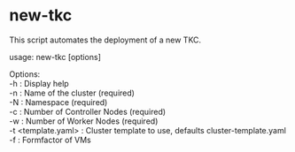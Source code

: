 # new-tkc
This script automates the deployment of a new TKC.

usage: new-tkc [options]

Options:<br />
  -h                  : Display help<br />
  -n <ClusterName>    : Name of the cluster (required)<br />
  -N <namespace>      : Namespace (required)<br />
  -c <CPNodes>        : Number of Controller Nodes (required)<br />
  -w <WNodes>         : Number of Worker Nodes (required)<br />
  -t <template.yaml>  : Cluster template to use, defaults cluster-template.yaml<br />
  -f <formfactor>     : Formfactor of VMs<br />

